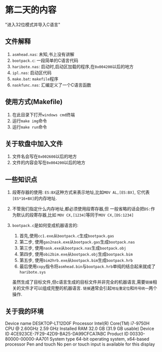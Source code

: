 # 第二天的内容

"进入32位模式并导入C语言"







## 文件解释

1. `asmhead.nas`: 未知,书上没有讲解
2. `bootpack.c`: 一段简单的C语言代码
3. `haribote.nas`: 启动时,启动区加载的程序,在`0x004200`以后的地方
4. `ipl.nas`: 启动区代码
8. `make.bat`: `makefile`程序
6. `naskfunc.nas`: 汇编定义了一个C语言函数



## 使用方式(Makefile)

1. 在此目录下打开`windows cmd`终端
2. 运行`make img`命令
3. 运行`make run`命令



## 关于软盘中加入文件

1. 文件名会写在`0x002600`以后的地方
2. 文件的内容会写在`0x004200`以后的地方



## 一些知识点

1. 段寄存器的使用: `ES:BX`这种方式来表示地址,比如`MOV AL,[ES:BX]`, 它代表`[ES*16+BX]`的内存地址.

2. 不管我们指定什么内存地址,都必须使用段寄存器,但 一般省略的话会把`DS:`作为默认的段寄存器,比如 `MOV CX,[1234]`等同于`MOV CX,[DS:1234]`

3. `bootpack.c`是如何变成机器语言的:

   1. 首先,使用`cc1.exe`从`bootpack.c`生成`bootpack.gas`
   2. 第二步, 使用`gas2nask.exe`从`bootpack.gas`生成`bootpack.nas`
   3. 第三步, 使用`nask.exe`从`bootpack.nas`生成`bootpack.obj`
   4. 第四步, 使用`obi2bim.exe`从`bootpack.obj`生成`bootpack.bim`
   5. 第五步, 使用`bim2hrb.exe`从`bootpack.bim`生成`bootpack.hrb`
   6. 最后使用`copy`指令将`asmhead.bin`与`bootpack.hrb`单纯的结合起来就成了`haribote.sys`

   虽然生成了目标文件,但c语言生成的目标文件并非完全的机器语言,需要`链接`相关的文件才可以组成完整的机器语言. `链接`通常会引起`地址重定位`和`符号统一`两个操作.



## 关于我的环境

Device name	DESKTOP-LT12D0F
Processor	Intel(R) Core(TM) i7-9750H CPU @ 2.60GHz   2.59 GHz
Installed RAM	32.0 GB (31.9 GB usable)
Device ID	4CE923CE-7F29-42D9-BA25-DA99CFCA7ABC
Product ID	00330-80000-00000-AA701
System type	64-bit operating system, x64-based processor
Pen and touch	No pen or touch input is available for this display